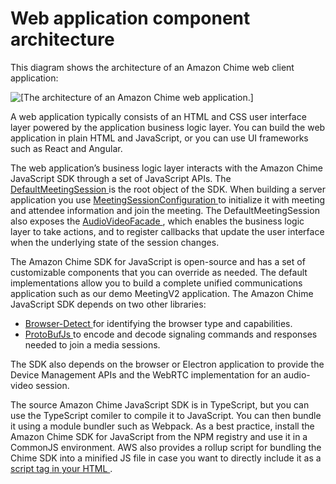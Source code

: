 # Web application component architecture<a name="web-app-comp-arch"></a>

This diagram shows the architecture of an Amazon Chime web client application:

![\[The architecture of an Amazon Chime web application.\]](http://docs.aws.amazon.com/chime-sdk/latest/dg/images/architecture-2.png)

A web application typically consists of an HTML and CSS user interface layer powered by the application business logic layer\. You can build the web application in plain HTML and JavaScript, or you can use UI frameworks such as React and Angular\.

The web application’s business logic layer interacts with the Amazon Chime JavaScript SDK through a set of JavaScript APIs\. The [ DefaultMeetingSession ](https://aws.github.io/amazon-chime-sdk-js/classes/defaultmeetingsession.html) is the root object of the SDK\. When building a server application you use [ MeetingSessionConfiguration ](https://aws.github.io/amazon-chime-sdk-js/classes/meetingsessionconfiguration.html) to initialize it with meeting and attendee information and join the meeting\. The DefaultMeetingSession also exposes the [ AudioVideoFacade ](https://aws.github.io/amazon-chime-sdk-js/interfaces/audiovideofacade.html), which enables the business logic layer to take actions, and to register callbacks that update the user interface when the underlying state of the session changes\.

The Amazon Chime SDK for JavaScript is open\-source and has a set of customizable components that you can override as needed\. The default implementations allow you to build a complete unified communications application such as our demo MeetingV2 application\. The Amazon Chime JavaScript SDK depends on two other libraries:
+  [ Browser\-Detect ](https://www.npmjs.com/package/browser-detect) for identifying the browser type and capabilities\. 
+  [ ProtoBufJs ](https://www.npmjs.com/package/protobufjs) to encode and decode signaling commands and responses needed to join a media sessions\.

The SDK also depends on the browser or Electron application to provide the Device Management APIs and the WebRTC implementation for an audio\-video session\.

The source Amazon Chime JavaScript SDK is in TypeScript, but you can use the TypeScript comiler to compile it to JavaScript\. You can then bundle it using a module bundler such as Webpack\. As a best practice, install the Amazon Chime SDK for JavaScript from the NPM registry and use it in a CommonJS environment\. AWS also provides a rollup script for bundling the Chime SDK into a minified JS file in case you want to directly include it as a [ script tag in your HTML ](http://amazonaws.com/https://github.com/aws/amazon-chime-sdk-js/tree/master/demos/singlejs)\. 